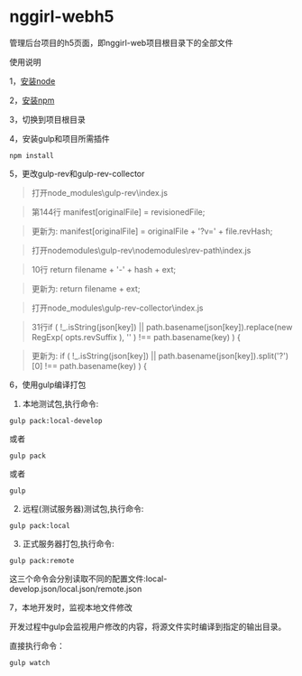 # nggirl-webh5

管理后台项目的h5页面，即nggirl-web项目根目录下的全部文件

使用说明

1，[安装node](http://www.runoob.com/nodejs/nodejs-install-setup.html)

2，[安装npm](http://www.runoob.com/nodejs/nodejs-npm.html)

3，切换到项目根目录

4，安装gulp和项目所需插件

```shell
npm install
```

5，更改gulp-rev和gulp-rev-collector

> 打开node_modules\gulp-rev\index.js

> 第144行 manifest[originalFile] = revisionedFile;

> 更新为: manifest[originalFile] = originalFile + '?v=' + file.revHash;

> 打开nodemodules\gulp-rev\nodemodules\rev-path\index.js

> 10行 return filename + '-' + hash + ext;

> 更新为: return filename + ext;

> 打开node_modules\gulp-rev-collector\index.js

> 31行if ( !_.isString(json[key]) || path.basename(json[key]).replace(new RegExp( opts.revSuffix ), '' ) !==  path.basename(key) ) {

> 更新为: if ( !_.isString(json[key]) || path.basename(json[key]).split('?')[0] !== path.basename(key) ) {


6，使用gulp编译打包

1) 本地测试包,执行命令:

```shell
gulp pack:local-develop
```
或者

```shell
gulp pack
```
或者

```shell
gulp
```

2) 远程(测试服务器)测试包,执行命令:

```shell
gulp pack:local
```

3) 正式服务器打包,执行命令:

```shell
gulp pack:remote
```

这三个命令会分别读取不同的配置文件:local-develop.json/local.json/remote.json

7，本地开发时，监视本地文件修改

开发过程中gulp会监视用户修改的内容，将源文件实时编译到指定的输出目录。

直接执行命令：

```shell
gulp watch
```
